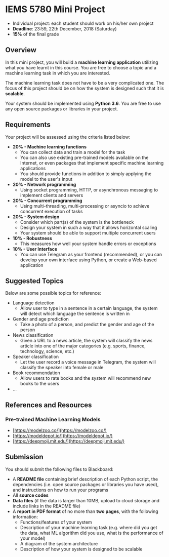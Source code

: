 # IEMS 5780 Mini Project

* Individual project: each student should work on his/her own project
* **Deadline**: 23:59, 22th December, 2018 (Saturday)
* **15%** of the final grade

## Overview

In this mini project, you will build a **machine learning application** utilizing what you have learnt in this course. You are free to choose a topic and a machine learning task in which you are interested.

The machine learning task does not have to be a very complicated one. The focus of this project should be on how the system is designed such that it is **scalable**.

Your system should be implemented using **Python 3.6**. You are free to use any open source packages or libraries in your project.

## Requirements

Your project will be assessed using the criteria listed below:

* **20% - Machine learning functions**
    - You can collect data and train a model for the task
    - You can also use existing pre-trained models available on the Internet, or even packages that implement specific machine learning applications
    - You should provide functions in addition to simply applying the model to the user's input
* **20% - Network programming**
    - Using socket programming, HTTP, or asynchronous messaging to implement clients and servers
* **20% - Concurrent programming**
    - Using multi-threading, multi-processing or asyncio to achieve concurrent execution of tasks
* **20% - System design**
    - Consider which part(s) of the system is the bottleneck
    - Design your system in such a way that it allows horizontal scaling
    - Your system should be able to support multiple concurrent users
* **10% - Robustness**
    - This measures how well your system handle errors or exceptions
* **10% - User Interface**
    - You can use Telegram as your frontend (recommended), or you can develop your own interface using Python, or create a Web-based application

## Suggested Topics

Below are some possible topics for reference:

* Language detection
    - Allow user to type in a sentence in a certain language, the system will detect which language the sentence is written in
* Gender and age prediction
    - Take a photo of a person, and predict the gender and age of the person
* News classification
    - Given a URL to a news article, the system will classify the news article into one of the major categories (e.g. sports, finance, technology, science, etc.)
* Speaker classification
    - Let the user record a voice message in Telegram, the system will classify the speaker into female or male
* Book recommendation
    - Allow users to rate books and the system will recommend new books to the users
* ...

## References and Resources

### Pre-trained Machine Learning Models
* [https://modelzoo.co/](https://modelzoo.co/)
* [https://modeldepot.io/](https://modeldepot.io/)
* [https://deepmoji.mit.edu/](https://deepmoji.mit.edu/)

## Submission

You should submit the following files to Blackboard:
* A **README file** containing brief description of each Python script, the dependencies (i.e. open source packages or libraries you have used), and instructions on how to run your programs
* All **source codes**
* **Data files** (if the data is larger than 10MB, upload to cloud storage and include links in the README file)
* A **report in PDF format** of no more than **two pages**, with the following information:
    - Functions/features of your system
    - Description of your machine learning task (e.g. where did you get the data, what ML algorithm did you use, what is the performance of your model)
    - A diagram of the system architecture
    - Description of how your system is designed to be scalable
